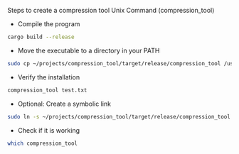 Steps to create a compression tool Unix Command (compression_tool)

- Compile the program
```bash 
cargo build --release
```

- Move the executable to a directory in your PATH
```bash
sudo cp ~/projects/compression_tool/target/release/compression_tool /usr/local/bin/
```

- Verify the installation
```bash
compression_tool test.txt
```

- Optional: Create a symbolic link
```bash
sudo ln -s ~/projects/compression_tool/target/release/compression_tool /usr/local/bin/compression_tool
```

- Check if it is working
```bash
which compression_tool
```